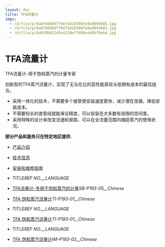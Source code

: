 ```yaml
---
layout: doc
title: TFA流量计
imgs:
  - /d/file/p/9a8f0db0dff9e74d103087e9a9894085.jpg
  - /d/file/p/9a8f0db0dff9e74d103087e9a9894085.jpg
  - /d/file/p/ba838b013d2e4130ef7486eab6bf9eb4.jpg
---
```


# TFA流量计

TFA流量计-用于饱和蒸汽的计量专家

创新型的TFA蒸汽流量计，实现了无与伦比的高性能表现与低拥有成本的最佳组合。

- 采用一体化的技术，不需要多个接管使安装速度更快，减少潜在泄漏，降低安装成本。
- 不需要较长的直管段就能保证精度，可以安装在大多数有局限的空间里。
- 采用特殊的设计来改变流通轮廓面，可以在全流量范围内捕捉蒸汽的使用状况。

**部分产品和服务只在特定地区提供.**

- [产品介绍](<javascript:navactive(1);>)
- [技术信息](<javascript:navactive(2);>)
- [安装和维修指南](<javascript:navactive(3);>)

- TITLE*REF NO.\_\_LANGUAGE*
- [TFA流量计-专用于饱和蒸汽的计量](http://7xkry5.com1.z0.glb.clouddn.com/SB-P193-05-TFA流量计-专用于饱和蒸汽的计量.pdf)_SB-P193-05\_\_Chinese_
- [TFA 饱和蒸汽流量计](http://7xkry5.com1.z0.glb.clouddn.com/TI-P193-01-TFA%20饱和蒸汽流量计.pdf)_TI-P193-01\_\_Chinese_

- TITLE*REF NO.\_\_LANGUAGE*
- [TFA 饱和蒸汽流量计](http://7xkry5.com1.z0.glb.clouddn.com/TI-P193-01-TFA%20饱和蒸汽流量计.pdf)_TI-P193-01\_\_Chinese_

- TITLE*REF NO.\_\_LANGUAGE*
- [TFA 饱和蒸汽流量计](http://7xkry5.com1.z0.glb.clouddn.com/IM-P193-02-TFA饱和蒸汽流量计.pdf)_IM-P193-02\_\_Chinese_
